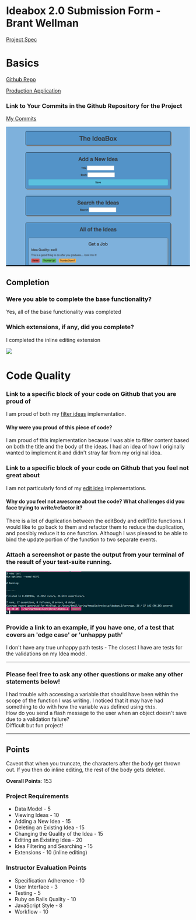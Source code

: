 # Ideabox 2.0 Submission Form - Brant Wellman
[Project Spec](https://github.com/turingschool/curriculum/blob/master/source/projects/revenge_of_idea_box.markdown)

# Basics

[Github Repo](https://github.com/brantwellman/Ideabox_2)

[Production Application](https://pacific-basin-33271.herokuapp.com/)

### Link to Your Commits in the Github Repository for the Project
[My Commits](https://github.com/brantwellman/Ideabox_2/commits/master)

![IdeaBox](images/wellman_idea_box.png)

## Completion

### Were you able to complete the base functionality?  
Yes, all of the base functionality was completed

### Which extensions, if any, did you complete?  
I completed the inline editing extension

![](http://g.recordit.co/XwoBFa9D8S.gif)

# Code Quality

### Link to a specific block of your code on Github that you are proud of
I am proud of both my [filter ideas](https://github.com/brantwellman/Ideabox_2/blob/master/app/assets/javascripts/filter_ideas.js) implementation.

#### Why were you proud of this piece of code?  
I am proud of this implementation because I was able to filter content based on both the title and the body of the ideas. I had an idea of how I originally wanted to implement it and didn't stray far from my original idea.

### Link to a specific block of your code on Github that you feel not great about  
I am not particularly fond of my [edit idea](https://github.com/brantwellman/Ideabox_2/blob/master/app/assets/javascripts/edit_idea.js) implementations.
#### Why do you feel not awesome about the code? What challenges did you face trying to write/refactor it?  
There is a lot of duplication between the editBody and editTitle functions. I would like to go back to them and refactor them to reduce the duplication, and possibly reduce it to one function. Although I was pleased to be able to bind the update portion of the function to two separate events.

### Attach a screenshot or paste the output from your terminal of the result of your test-suite running.
![IdeaBox Tests](images/wellman_idea_box_tests.png)

### Provide a link to an example, if you have one, of a test that covers an 'edge case' or 'unhappy path'
I don't have any true unhappy path tests - The closest I have are tests for the validations on my Idea model.

-----

### Please feel free to ask any other questions or make any other statements below!  
I had trouble with accessing a variable that should have been within the scope of the function I was writing. I noticed that it may have had something to do with how the variable was defined using `this`.  
How do you send a flash message to the user when an object doesn't save due to a validation failure?  
Difficult but fun project!

---

## Points

Caveot that when you truncate, the characters after the body get thrown out. If you then do inline editing, the rest of the body gets deleted.

**Overall Points**: 153

### Project Requirements

* Data Model - 5
* Viewing Ideas - 10
* Adding a New Idea - 15
* Deleting an Existing Idea - 15
* Changing the Quality of the Idea - 15
* Editing an Existing Idea - 20
* Idea Filtering and Searching - 15
* Extensions - 10 (inline editing)

### Instructor Evaluation Points

* Specification Adherence - 10
* User Interface - 3
* Testing - 5
* Ruby on Rails Quality - 10
* JavaScript Style - 8
* Workflow - 10
